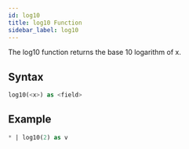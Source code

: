 ```yaml
---
id: log10
title: log10 Function
sidebar_label: log10
---
```



The log10 function returns the base 10 logarithm of x.

## Syntax

```sql
log10(<x>) as <field>
```

## Example

```sql
* | log10(2) as v
```
